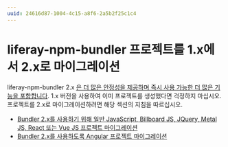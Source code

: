 ```yaml
---
uuid: 24616d87-1004-4c15-a8f6-2a5b2f25c1c4
---
```


# liferay-npm-bundler 프로젝트를 1.x에서 2.x로 마이그레이션

liferay-npm-bundler 2.x [은 더 많은 안정성을 제공하며 즉시 사용 가능한 더 많은 기능을 포함합니다](../changes-between-bundler-1-x-and-2-x.md). 1.x 버전을 사용하여 이미 프로젝트를 생성했다면 걱정하지 마십시오. 프로젝트를 2.x로 마이그레이션하려면 해당 섹션의 지침을 따르십시오.

* [Bundler 2.x를 사용하기 위해 일반 JavaScript, Billboard JS, JQuery, Metal JS, React 또는 Vue JS 프로젝트 마이그레이션](./migrating-plain-js-billboard-jquery-metal-js-react-vue-bundler.md)
* [Bundler 2.x를 사용하도록 Angular 프로젝트 마이그레이션](./migrating-angular-bundler.md)
